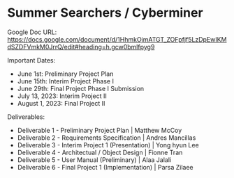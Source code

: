 # Summer Searchers / Cyberminer

Google Doc URL: https://docs.google.com/document/d/1HhmkOjmATGT_ZOFpfjf5LzDpEwIKMdSZDFVmkM0JrrQ/edit#heading=h.gcw0bmlfpyg9

Important Dates:
- June 1st: Preliminary Project Plan
- June 15th: Interim Project Phase I
- June 29th: Final Project Phase I Submission
- July 13, 2023: Interim Project II
- August 1, 2023: Final Project II

Deliverables:
- Deliverable 1 - Preliminary Project Plan         | Matthew McCoy
- Deliverable 2 - Requirements Specification       | Andres Mancillas
- Deliverable 3 - Interim Project 1 (Presentation) | Yong hyun Lee
- Deliverable 4 - Architectual / Object Design     | Fionne Tran
- Deliverable 5 - User Manual (Preliminary)        | Alaa Jalali
- Deliverable 6 - Final Project 1 (Implementation) | Parsa Zilaee
